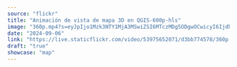```yaml
---
source: "flickr"
title: "Animación de vista de mapa 3D en QGIS-600p-hls"
image: "360p.mp4?s=eyJpIjo1Mzk3NTY1MjA3MSwiZSI6MTczMDg5ODgwOCwicyI6IjdhMjAzMWZiYmEzOGViN2FiYTM1MzA4N2M4NWM1ODMxZTFkMjM0NjgiLCJ2IjoxfQ.mp4"
date: "2024-09-06"
link: "https://live.staticflickr.com/video/53975652071/d3bb774578/360p.mp4?s=eyJpIjo1Mzk3NTY1MjA3MSwiZSI6MTczMDg5ODgwOCwicyI6IjdhMjAzMWZiYmEzOGViN2FiYTM1MzA4N2M4NWM1ODMxZTFkMjM0NjgiLCJ2IjoxfQ"
draft: "true"
showcase: "map"
---
```

